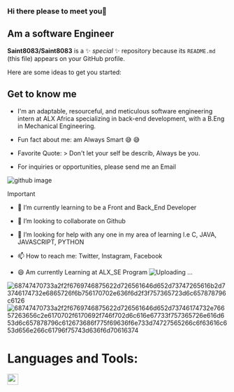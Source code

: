 ### Hi there  please to meet you👋
## Am a software Engineer 



**Saint8083/Saint8083** is a ✨ _special_ ✨ repository because its `README.md` (this file) appears on your GitHub profile.

Here are some ideas to get you started:
## **Get to know me** 
- I'm an adaptable, resourceful, and meticulous software engineering intern at ALX Africa specializing in back-end development, with a B.Eng in Mechanical Engineering.
* Fun fact about me: am Always Smart 😅 😅
+ Favorite Quote: > Don't let your self be describ, Always be you.
- For inquiries or opportunities, please send me an Email

![github image](https://github.com/Saint8083/Saint8083/assets/122878923/7fe8632d-3e9e-49b2-af2c-5e04de660fae)

> [!IMPORTANT]
- 🌱 I’m currently learning to be a Front and Back_End Developer
+ 👯 I’m looking to collaborate on Github
* 🤔 I’m looking for help with any one in my area of learning l.e C, JAVA, JAVASCRIPT, PYTHON
- 📫 How to reach me: Twitter, Instagram, Facebook
+ 😄 Am currently Learning at ALX_SE Program
 ![Uploading …]()

![68747470733a2f2f6769746875622d726561646d652d73747265616b2d73746174732e6865726f6b756170702e636f6d2f3f757365723d6c657878796c6126](https://github.com/Saint8083/Saint8083/assets/122878923/e6ed5e91-090c-4670-938b-8a140b5a3deb)
![68747470733a2f2f6769746875622d726561646d652d73746174732e76657263656c2e6170702f6170692f746f702d6c616e67733f757365726e616d653d6c657878796c612673686f775f69636f6e733d74727565266c6f63616c653d656e266c61796f75743d636f6d70616374](https://github.com/Saint8083/Saint8083/assets/122878923/db4d8355-8c9f-470e-95d6-31b6e69eacac)


# **Languages and Tools:**
<img src='figure/HTML.png' width='25'>
